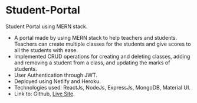 # Student-Portal
Student Portal using MERN stack.

* A portal made by using MERN stack to help teachers and students. Teachers can create multiple classes for the students and give scores to all the students with ease.
* Implemented CRUD operations for creating and deleting classes, adding and removing a student from a class, and updating the marks of students.
* User Authentication through JWT.
* Deployed using Netlify and Heroku.
* Technologies used: ReactJs, NodeJs, ExpressJs, MongoDB, Material UI.
* Link to: Github, [Live Site](https://kt-studentportal.netlify.app/).
